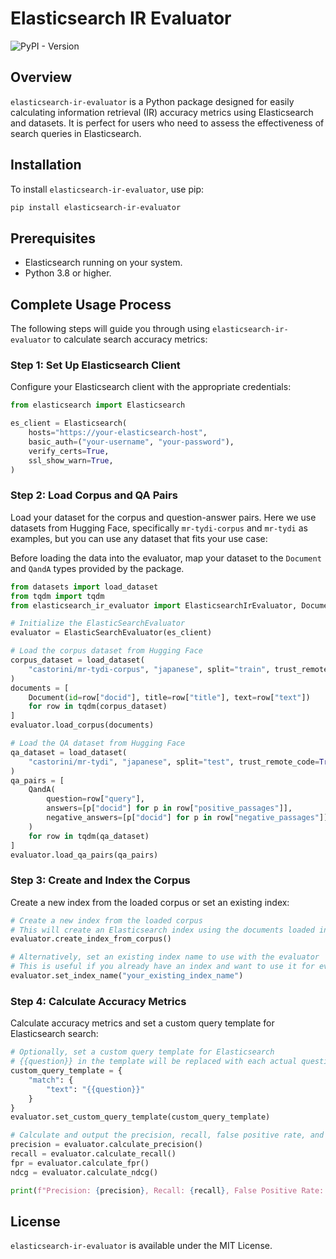 # Elasticsearch IR Evaluator

![PyPI - Version](https://img.shields.io/pypi/v/elasticsearch-ir-evaluator?color=blue)

## Overview

`elasticsearch-ir-evaluator` is a Python package designed for easily calculating information retrieval (IR) accuracy metrics using Elasticsearch and datasets. It is perfect for users who need to assess the effectiveness of search queries in Elasticsearch.

## Installation

To install `elasticsearch-ir-evaluator`, use pip:

```bash
pip install elasticsearch-ir-evaluator
```

## Prerequisites

- Elasticsearch running on your system.
- Python 3.8 or higher.

## Complete Usage Process

The following steps will guide you through using `elasticsearch-ir-evaluator` to calculate search accuracy metrics:

### Step 1: Set Up Elasticsearch Client

Configure your Elasticsearch client with the appropriate credentials:

```python
from elasticsearch import Elasticsearch

es_client = Elasticsearch(
    hosts="https://your-elasticsearch-host",
    basic_auth=("your-username", "your-password"),
    verify_certs=True,
    ssl_show_warn=True,
)
```

### Step 2: Load Corpus and QA Pairs

Load your dataset for the corpus and question-answer pairs. Here we use datasets from Hugging Face, specifically `mr-tydi-corpus` and `mr-tydi` as examples, but you can use any dataset that fits your use case:

Before loading the data into the evaluator, map your dataset to the `Document` and `QandA` types provided by the package.

```python
from datasets import load_dataset
from tqdm import tqdm
from elasticsearch_ir_evaluator import ElasticsearchIrEvaluator, Document, QandA

# Initialize the ElasticSearchEvaluator
evaluator = ElasticSearchEvaluator(es_client)

# Load the corpus dataset from Hugging Face
corpus_dataset = load_dataset(
    "castorini/mr-tydi-corpus", "japanese", split="train", trust_remote_code=True
)
documents = [
    Document(id=row["docid"], title=row["title"], text=row["text"])
    for row in tqdm(corpus_dataset)
]
evaluator.load_corpus(documents)

# Load the QA dataset from Hugging Face
qa_dataset = load_dataset(
    "castorini/mr-tydi", "japanese", split="test", trust_remote_code=True
)
qa_pairs = [
    QandA(
        question=row["query"],
        answers=[p["docid"] for p in row["positive_passages"]],
        negative_answers=[p["docid"] for p in row["negative_passages"]],
    )
    for row in tqdm(qa_dataset)
]
evaluator.load_qa_pairs(qa_pairs)
```

### Step 3: Create and Index the Corpus

Create a new index from the loaded corpus or set an existing index:

```python
# Create a new index from the loaded corpus
# This will create an Elasticsearch index using the documents loaded into the evaluator
evaluator.create_index_from_corpus()

# Alternatively, set an existing index name to use with the evaluator
# This is useful if you already have an index and want to use it for evaluation
evaluator.set_index_name("your_existing_index_name")
```

### Step 4: Calculate Accuracy Metrics

Calculate accuracy metrics and set a custom query template for Elasticsearch search:

```python
# Optionally, set a custom query template for Elasticsearch
# {{question}} in the template will be replaced with each actual question
custom_query_template = {
    "match": {
        "text": "{{question}}"
    }
}
evaluator.set_custom_query_template(custom_query_template)

# Calculate and output the precision, recall, false positive rate, and nDCG
precision = evaluator.calculate_precision()
recall = evaluator.calculate_recall()
fpr = evaluator.calculate_fpr()
ndcg = evaluator.calculate_ndcg()

print(f"Precision: {precision}, Recall: {recall}, False Positive Rate: {fpr}, nDCG: {ndcg}")
```

## License

`elasticsearch-ir-evaluator` is available under the MIT License.
